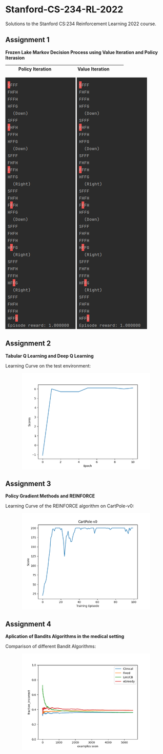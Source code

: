 # Stanford-CS-234-RL-2022
Solutions to the Stanford CS:234 Reinforcement Learning 2022 course.

## Assignment 1
**Frozen Lake Markov Decision Process using Value Iteration and Policy Iterasion**

|&nbsp;&nbsp;&nbsp;&nbsp;&nbsp;&nbsp;&nbsp;&nbsp; Policy Iteration&nbsp;&nbsp;&nbsp;&nbsp;&nbsp;&nbsp; &nbsp;&nbsp;|&nbsp;&nbsp;&nbsp;&nbsp;&nbsp;&nbsp;&nbsp;&nbsp; Value Iteration&nbsp;&nbsp;&nbsp;&nbsp;&nbsp;&nbsp;&nbsp;&nbsp;&nbsp;&nbsp;|
|:---------------------------:|---:|

<p float="left">
  <img src="https://github.com/NickKaparinos/Stanford-CS-234-RL-2022/blob/master/Assignment%201/results/policy_iteration.png"  /> 
  <img src="https://github.com/NickKaparinos/Stanford-CS-234-RL-2022/blob/master/Assignment%201/results/policy_iteration.png" />
</p>

## Assignment 2
**Tabular Q Learning and Deep Q Learning**

Learning Curve on the test environment:

<p align="center"><img src="https://github.com/NickKaparinos/Stanford-CS-234-RL-2022/blob/master/Assignment%202/results/scores.png" width="400"/></p>

## Assignment 3
**Policy Gradient Methods and REINFORCE**

Learning Curve of the REINFORCE algorithm on CartPole-v0:

<p align="center"><img src="https://github.com/NickKaparinos/Stanford-CS-234-RL-2022/blob/master/Assignment%203/code/results/CartPole-v0-no_baseline-seed%3D0/scores.png" width="400"/></p>

## Assignment 4
**Aplication of Bandits Algorithms in the medical setting**

Comparison of different Bandit Algorithms:
<p align="center"><img src="https://github.com/NickKaparinos/Stanford-CS-234-RL-2022/blob/master/Assignment%204/results/fraction_incorrect.png" width="400"/></p>
